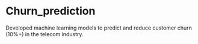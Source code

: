 # Churn_prediction
Developed machine learning models to predict and reduce customer churn (10%+) in the telecom industry.
